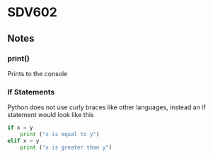 # SDV602

## Notes
### print()
Prints to the console
### If Statements
Python does not use curly braces like other languages, instead an if statement would look like this  
```python 
if x = y 
    print ("x is equal to y")
elif x > y
    print ("x is greater than y")
```
